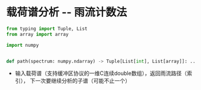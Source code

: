 # 载荷谱分析 -- 雨流计数法

```python
from typing import Tuple, List
from array import array

import numpy


def path(spectrum: numpy.ndarray) -> Tuple[List[int], List[array]]: ...
```

- 输入载荷谱（支持缓冲区协议的一维C连续double数组），返回雨流路径（索引）， 下一次要继续分析的子谱（可能不止一个）